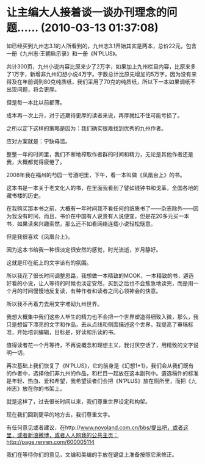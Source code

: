 # 让主编大人接着谈一谈办刊理念的问题…… (2010-03-13 01:37:08)

如已经买到九州志3.1的人所看到的，九州志3.1开始其实是两本，总价22元，包含一册《九州志·王朝启示录》和一册《N’PLUS》。

共计300页，九州小说内容比原来少了2万字，如果加上九州栏目内容，比原来多了1万字，新增非九州幻想小说4万字。字数总计比原先增加的5万字，因为没有来得及在年前调到80克纯质纸，我们采用了70克的纯质纸，所以下一本如果调纸不出现问题，将会更厚。

但是每一本比以前都薄。

成本再一次上升，对于还期待更厚的读者来说，再厚就扛不住可能亏损了。

之所以定下这样的策略是因为：我们确实很难找到优秀的九州作者。

应对方案就是：宁缺毋滥。

整整一年的时间里，我们不断地榨取作者群的时间和精力，无论是其他作者还是我，大概都觉得疲倦了。

2008年我在福州的芍园一号酒吧里，下午，看一本叫做《凤凰台上》的书。

这本书是一本关于老文化人的书，在里面我看到了譬如钱钟书和戈革，全国各地的藏书楼的历史。

在我购买那本书之前，大概有一年时间我不看任何的纸质书了——杂志除外——因为我没有时间，而且，书价在中国有人说贵有人说便宜，但是花20多元买一本书，如果读来兴趣索然，那么还不如看网络连载小说轻松惬意。

但是我很喜欢《凤凰台上》。

因为这本书给我一种很淡定很安然的感觉，时光流逝，岁月静好。

这就是印在纸上的文字该有的氛围。

所以我花了很长时间调整思路，我想做一本精致的MOOK，一本精致的书，遴选好看的小说，让人等待的时候也淡定安然，买到之后也不会焦急地读完，而是用一个月的时间慢慢地反复读，有种作者和读者之间心领神会的快意。

所以我不再着力去用文字堆砌九州世界。

我想大概集中我们这些人毕生的精力也不会把一个世界塑造得细致入微，那么，我只是想留下漂亮的文字和作品，去从点线和侧面描述这个世界。我提高了审稿标准，开始培训编辑，目标是，好读和乐读的书。

值得读者花一个月等待，不再说概念和理想主义，我讨厌空话了，用精致的文字说明一切。

再次基础上我们恢复了《N’PLUS》，它的前身是《幻想1+1》，我们会从我们既有的作者中，选择他们非九州的作品，和栏目一起放在这本副刊中。遴选稿件的标准是年轻、热血、爱和希望，我希望读者们会把《N’PLUS》放在厕所里，而把《九州志》放在你的书架上。

就是这样了，过去很长时间以来，我们尊重世界设定和构架。

现在我们回到更早的地方去，我们尊重文字。

有任何意见或者建议，在http://www.novoland.com.cn/bbs/提出吧，或者这里，或者新浪微博，或者人人网我的公共主页：http://page.renren.com/600005114

我们在等待你们的意见，文编和美编的手放在键盘上准备按照它来修正。
